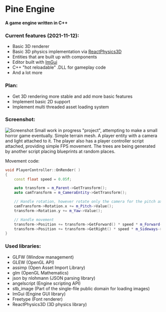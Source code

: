 # Pine Engine
**A game engine written in C++**

### Current features (2021-11-12):
* Basic 3D renderer
* Basic 3D physics implementation via [ReactPhysics3D](https://www.reactphysics3d.com/) 
* Entities that are built up with components
* Editor built with [ImGui](https://github.com/ocornut/imgui)
* C++ "hot reloadable" .DLL for gameplay code
* And a lot more

### Plan:
* Get 3D rendering more stable and add more basic features
* Implement basic 2D support
* Implement multi threaded asset loading system

### Screenshot:
![Screenshot](https://i.imgur.com/qRzcv3e.png)
Small work in  progress "project", attempting to make a small horror game eventually.
Simple terrain mesh. A player entity with a camera and light attached to it. The player also has a player controller
script attached, providing simple FPS movement. The trees are being
generated by another script placing blueprints at random places.

Movement code:
```cpp
void PlayerController::OnRender( )
{
    const float speed = 0.05f;

    auto transform = m_Parent->GetTransform();
    auto camTransform = m_CameraEntity->GetTransform();

    // Handle rotation, however rotate only the camera for the pitch axis
    camTransform->Rotation.x += m_Pitch->Value();
    transform->Rotation.y += m_Yaw->Value();

    // Handle movement
    transform->Position += transform->GetForward() * speed * m_Forward->Value();
    transform->Position += transform->GetRight() * speed * m_Sideways->Value();
}
```

### Used libraries:
* GLFW (Window management)
* GLEW (OpenGL API)
* assimp (Open Asset Import Library)
* glm (OpenGL Mathematics)
* json by nlohmann (JSON parsing library)
* angelscript (Engine scripting API)
* stb_image (Part of the single-file public domain for loading images)
* ImGui (Engine GUI library)
* Freetype (Font renderer)
* ReactPhysics3D (3D physics library)

